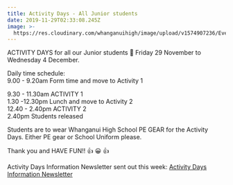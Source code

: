```yaml
---
title: Activity Days - All Junior students
date: 2019-11-29T02:33:08.245Z
image: >-
  https://res.cloudinary.com/whanganuihigh/image/upload/v1574907236/Events/GREEN_WHS_HEADER.jpg
---
```

ACTIVITY DAYS for all our Junior students 🙂
Friday 29 November to Wednesday 4 December.

Daily time schedule:  
9.00 - 9.20am Form time and move to Activity 1  
9.30 - 11.30am ACTIVITY 1  
1.30 -12.30pm Lunch and move to Activity 2  
12.40 - 2.40pm ACTIVITY 2  
2.40pm Students released

Students are to wear Whanganui High School PE GEAR for the Activity Days. Either PE gear or School Uniform please.

Thank you and HAVE FUN!! 👍 😀 👍

Activity Days Information Newsletter sent out this week:
[Activity Days Information Newsletter](https://res.cloudinary.com/whanganuihigh/image/upload/v1574640428/newsletters/Junior_Activity_Days.pdf)

